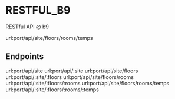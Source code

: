 # RESTFUL_B9
RESTful API @ b9

url:port/api/site/floors/rooms/temps

## Endpoints
url:port/api/site
url:port/api/:site
url:port/api/site/floors
url:port/api/:site/:floors
url:port/api/site/floors/rooms
url:port/api/:site/:floors/:rooms
url:port/api/site/floors/rooms/temps
url:port/api/:site/:floors/:rooms/:temps

